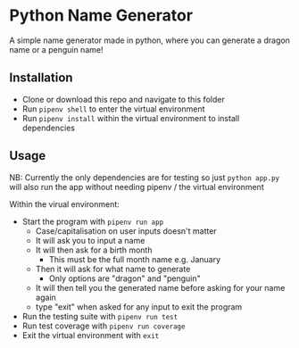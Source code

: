 # Python Name Generator

A simple name generator made in python, where you can generate a dragon name or a penguin name!

## Installation

- Clone or download this repo and navigate to this folder
- Run `pipenv shell` to enter the virtual environment
- Run `pipenv install` within the virtual environment to install dependencies

## Usage

NB: Currently the only dependencies are for testing so just `python app.py` will also run the app without needing pipenv / the virtual environment

Within the virual environment:

- Start the program with `pipenv run app`
  - Case/capitalisation on user inputs doesn't matter
  - It will ask you to input a name
  - It will then ask for a birth month
    - This must be the full month name e.g. January
  - Then it will ask for what name to generate
    - Only options are "dragon" and "penguin"
  - It will then tell you the generated name before asking for your name again
  - type "exit" when asked for any input to exit the program
- Run the testing suite with `pipenv run test`
- Run test coverage with `pipenv run coverage`
- Exit the virtual environment with `exit`
